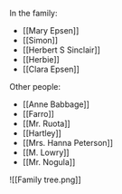 In the family:
- [[Mary Epsen]]
- [[Simon]]
- [[Herbert S Sinclair]]
- [[Herbie]]
- [[Clara Epsen]]

Other people:
- [[Anne Babbage]]
- [[Farro]]
- [[Mr. Ruota]]
- [[Hartley]]
- [[Mrs. Hanna Peterson]]
- [[M. Lowry]]
- [[Mr. Nogula]]

![[Family tree.png]]